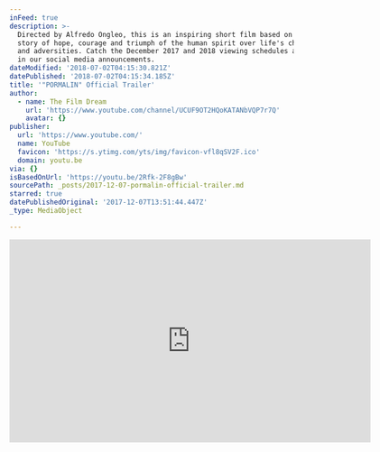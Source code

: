 ```yaml
---
inFeed: true
description: >-
  Directed by Alfredo Ongleo, this is an inspiring short film based on a true
  story of hope, courage and triumph of the human spirit over life's challenges
  and adversities. Catch the December 2017 and 2018 viewing schedules and venues
  in our social media announcements.
dateModified: '2018-07-02T04:15:30.821Z'
datePublished: '2018-07-02T04:15:34.185Z'
title: '"PORMALIN" Official Trailer'
author:
  - name: The Film Dream
    url: 'https://www.youtube.com/channel/UCUF9OT2HQoKATANbVQP7r7Q'
    avatar: {}
publisher:
  url: 'https://www.youtube.com/'
  name: YouTube
  favicon: 'https://s.ytimg.com/yts/img/favicon-vfl8qSV2F.ico'
  domain: youtu.be
via: {}
isBasedOnUrl: 'https://youtu.be/2Rfk-2F8gBw'
sourcePath: _posts/2017-12-07-pormalin-official-trailer.md
starred: true
datePublishedOriginal: '2017-12-07T13:51:44.447Z'
_type: MediaObject

---
```

<iframe src="https://cdn.embedly.com/widgets/media.html?src=https%3A%2F%2Fwww.youtube.com%2Fembed%2F2Rfk-2F8gBw%3Ffeature%3Doembed&amp;url=http%3A%2F%2Fwww.youtube.com%2Fwatch%3Fv%3D2Rfk-2F8gBw&amp;image=https%3A%2F%2Fi.ytimg.com%2Fvi%2F2Rfk-2F8gBw%2Fhqdefault.jpg&amp;key=a715cf41cc93453ca338d350cd26f87b&amp;type=text%2Fhtml&amp;schema=youtube" width="640" height="360" scrolling="no" frameborder="0" allowfullscreen="" style=""></iframe>